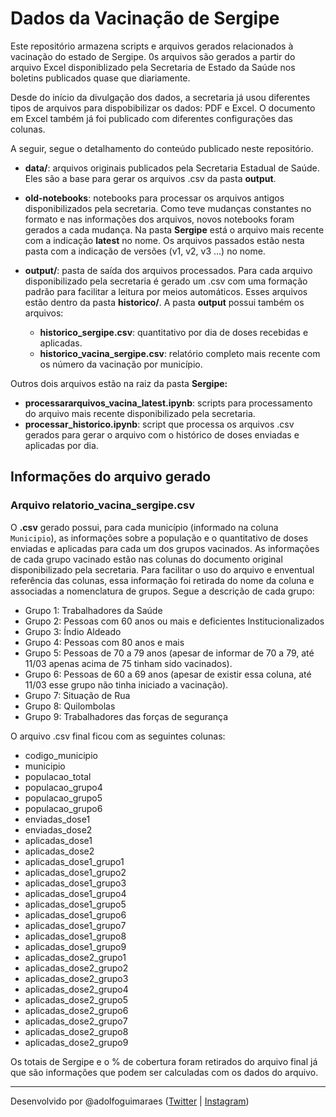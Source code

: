 # Dados da Vacinação de Sergipe

Este repositório armazena scripts e arquivos gerados relacionados à vacinação do estado de Sergipe. 0s arquivos são gerados a partir do arquivo Excel disponiblizado pela Secretaria de Estado da Saúde nos boletins publicados quase que diariamente.

Desde do início da divulgação dos dados, a secretaria já usou diferentes tipos de arquivos para dispobibilizar os dados: PDF e Excel. O documento em Excel também já foi publicado com diferentes configurações das colunas. 

A seguir, segue o detalhamento do conteúdo publicado neste repositório. 

* **data/**: arquivos originais publicados pela Secretaria Estadual de Saúde. Eles são a base para gerar os arquivos .csv da pasta **output**.

* **old-notebooks**: notebooks para processar os arquivos antigos disponibilizados pela secretaria. Como teve mudanças constantes no formato e nas informações dos arquivos, novos notebooks foram gerados a cada mudança. Na pasta **Sergipe** está o arquivo mais recente com a indicação **latest** no nome. Os arquivos passados estão nesta pasta com a indicação de versões (v1, v2, v3 ...) no nome. 

* **output/**: pasta de saída dos arquivos processados. Para cada arquivo disponibilizado pela secretaria é gerado um .csv com uma formação padrão para facilitar a leitura por meios automáticos. Esses arquivos estão dentro da pasta **historico/**. A pasta **output** possui também os arquivos:
    * **historico_sergipe.csv**: quantitativo por dia de doses recebidas e aplicadas.
    * **historico_vacina_sergipe.csv**: relatório completo mais recente com os número da vacinação por município.

Outros dois arquivos estão na raiz da pasta **Sergipe:**

* **processararquivos_vacina_latest.ipynb**: scripts para processamento do arquivo mais recente disponibilizado pela secretaria. 
* **processar_historico.ipynb**: script que processa os arquivos .csv gerados para gerar o arquivo com o histórico de doses enviadas e aplicadas por dia. 


## Informações do arquivo gerado


### Arquivo relatorio_vacina_sergipe.csv

O **.csv** gerado possui, para cada município (informado na coluna `Municipio`), as informações sobre a população e o quantitativo de doses enviadas e aplicadas para cada um dos grupos vacinados. As informações de cada grupo vacinado estão nas colunas do documento original disponibilizado pela secretaria. Para facilitar o uso do arquivo e enventual referência das colunas, essa informação foi retirada do nome da coluna e associadas a nomenclatura de grupos. Segue a descrição de cada grupo:

* Grupo 1: Trabalhadores da Saúde
* Grupo 2: Pessoas com 60 anos ou mais e deficientes Institucionalizados
* Grupo 3: Índio Aldeado
* Grupo 4: Pessoas com 80 anos e mais
* Grupo 5: Pessoas de 70 a 79 anos (apesar de informar de 70 a 79, até 11/03 apenas acima de 75 tinham sido vacinados).
* Grupo 6: Pessoas de 60 a 69 anos (apesar de existir essa  coluna, até 11/03 esse grupo não tinha iniciado a vacinação).
* Grupo 7: Situação de Rua
* Grupo 8: Quilombolas
* Grupo 9: Trabalhadores das forças de segurança

O arquivo .csv final ficou com as seguintes colunas:

* codigo_municipio
* municipio
* populacao_total
* populacao_grupo4
* populacao_grupo5
* populacao_grupo6
* enviadas_dose1
* enviadas_dose2
* aplicadas_dose1
* aplicadas_dose2
* aplicadas_dose1_grupo1
* aplicadas_dose1_grupo2
* aplicadas_dose1_grupo3
* aplicadas_dose1_grupo4
* aplicadas_dose1_grupo5
* aplicadas_dose1_grupo6
* aplicadas_dose1_grupo7
* aplicadas_dose1_grupo8
* aplicadas_dose1_grupo9
* aplicadas_dose2_grupo1
* aplicadas_dose2_grupo2
* aplicadas_dose2_grupo3
* aplicadas_dose2_grupo4
* aplicadas_dose2_grupo5
* aplicadas_dose2_grupo6
* aplicadas_dose2_grupo7
* aplicadas_dose2_grupo8
* aplicadas_dose2_grupo9

Os totais de Sergipe e o % de cobertura foram retirados do arquivo final já que são informações que podem ser calculadas com os dados do arquivo.

---
Desenvolvido por @adolfoguimaraes ([Twitter](https://twitter.com/adolfoguimaraes) | [Instagram](https://instagram.com/profadolfoguimaraes))